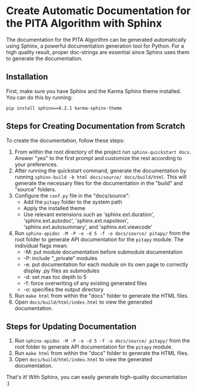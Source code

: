 # Create Automatic Documentation for the PITA Algorithm with Sphinx

The documentation for the PITA Algorithm can be generated automatically using Sphinx, a powerful documentation generation tool for Python. For a high quality result, proper doc-strings are essential since Sphinx uses them to generate the documentation.

## Installation

First, make sure you have Sphinx and the Karma Sphinx theme installed. You can do this by running:

`pip install sphinx==6.2.1 karma-sphinx-theme`


## Steps for Creating Documentation from Scratch

To create the documentation, follow these steps:

1. From within the root directory of the project run `sphinx-quickstart docs`. Answer "yes" to the first prompt and customize the rest according to your preferences.
2. After running the quickstart command, generate the documentation by running `sphinx-build -b html docs/source/ docs/build/html`. This will generate the necessary files for the documentation in the "build" and "source" folders.
3. Configure the `conf.py` file in the "docs/source":
    - Add the `pitapy` folder to the system path
    - Apply the installed theme
    - Use relevant extensions such as 'sphinx.ext.duration', 'sphinx.ext.autodoc', 'sphinx.ext.napoleon', 'sphinx.ext.autosummary', and 'sphinx.ext.viewcode'
4. Run `sphinx-apidoc -M -P -e -d 5 -f -o docs/source/ pitapy/` from the root folder to generate API documentation for the `pitapy` module. The individual flags mean: 
    - -M: put module documentation before submodule documentation
    - -P: include “_private” modules
    - -e: put documentation for each module on its own page to correctly display .py files as submodules
    - -d: set max toc depth to 5
    - -f: force overwriting of any existing generated files
    - -o: specifies the output directory
5. Run `make html` from within the "docs" folder to generate the HTML files.
6. Open `docs/build/html/index.html` to view the generated documentation.

## Steps for Updating Documentation
1. Run `sphinx-apidoc -M -P -e -d 5 -f -o docs/source/ pitapy/` from the root folder to generate API documentation for the `pitapy` module.
2. Run `make html` from within the "docs" folder to generate the HTML files.
3. Open `docs/build/html/index.html` to view the generated documentation.

That's it! With Sphinx, you can easily generate high-quality documentation :)
